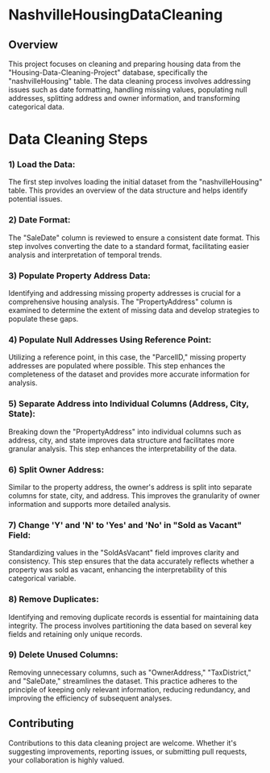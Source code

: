# NashvilleHousingDataCleaning

## Overview

This project focuses on cleaning and preparing housing data from the "Housing-Data-Cleaning-Project" database, specifically the "nashvilleHousing" table. The data cleaning process involves addressing issues such as date formatting, handling missing values, populating null addresses, splitting address and owner information, and transforming categorical data.

# Data Cleaning Steps

### 1) Load the Data:
The first step involves loading the initial dataset from the "nashvilleHousing" table. This provides an overview of the data structure and helps identify potential issues.

### 2) Date Format:
The "SaleDate" column is reviewed to ensure a consistent date format. This step involves converting the date to a standard format, facilitating easier analysis and interpretation of temporal trends.

### 3) Populate Property Address Data:
Identifying and addressing missing property addresses is crucial for a comprehensive housing analysis. The "PropertyAddress" column is examined to determine the extent of missing data and develop strategies to populate these gaps.

### 4) Populate Null Addresses Using Reference Point:
Utilizing a reference point, in this case, the "ParcelID," missing property addresses are populated where possible. This step enhances the completeness of the dataset and provides more accurate information for analysis.

### 5) Separate Address into Individual Columns (Address, City, State):
Breaking down the "PropertyAddress" into individual columns such as address, city, and state improves data structure and facilitates more granular analysis. This step enhances the interpretability of the data.

### 6) Split Owner Address:
Similar to the property address, the owner's address is split into separate columns for state, city, and address. This improves the granularity of owner information and supports more detailed analysis.

### 7) Change 'Y' and 'N' to 'Yes' and 'No' in "Sold as Vacant" Field:
Standardizing values in the "SoldAsVacant" field improves clarity and consistency. This step ensures that the data accurately reflects whether a property was sold as vacant, enhancing the interpretability of this categorical variable.

### 8) Remove Duplicates:
Identifying and removing duplicate records is essential for maintaining data integrity. The process involves partitioning the data based on several key fields and retaining only unique records.

### 9) Delete Unused Columns:
Removing unnecessary columns, such as "OwnerAddress," "TaxDistrict," and "SaleDate," streamlines the dataset. This practice adheres to the principle of keeping only relevant information, reducing redundancy, and improving the efficiency of subsequent analyses.

## Contributing 
Contributions to this data cleaning project are welcome. Whether it's suggesting improvements, reporting issues, or submitting pull requests, your collaboration is highly valued.
